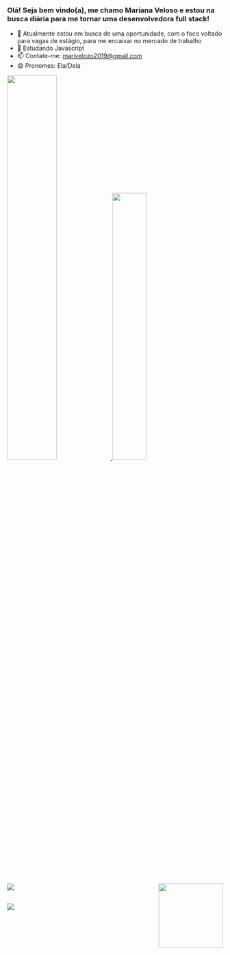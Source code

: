 ### Olá! Seja bem vindo(a), me chamo Mariana Veloso e estou na busca diária para me tornar uma desenvolvedora full stack!

- 🔭 Atualmente estou em busca de uma oportunidade, com o foco voltado para vagas de estágio, para me encaixar no mercado de trabalho
- 🌱 Estudando Javascript
- 📫 Contate-me: marivelozo2019@gmail.com
- 😄 Pronomes: Ela/Dela

<div>
  <a href = "https://github.com/Marih2210"/>
  <img width="48%" src = "https://github-readme-stats.vercel.app/api?username=Marih2210&count_private=true&show_icons=true&theme=tokyonight"/>
  <img width="40%" src = "https://github-readme-stats.vercel.app/api/top-langs/?username=Marih2210&layout=compact&theme=tokyonight"/>
</div>

<div style = "display: inline_block"><br>
  <img align="center" src = "https://skillicons.dev/icons?i=html,js,java,css">
  <img align="right" width="150" height="150" src = "https://i.picasion.com/pic92/c0426e578bff37024a2c92740e01693b.gif"/>
</div>

##

<div>
<a href="https://www.linkedin.com/in/mariana-veloso-979436231/" target="_blank"/><img src = "https://img.shields.io/badge/LinkedIn-0077B5?style=for-the-badge&logo=linkedin&logoColor=white"/>
</div>



